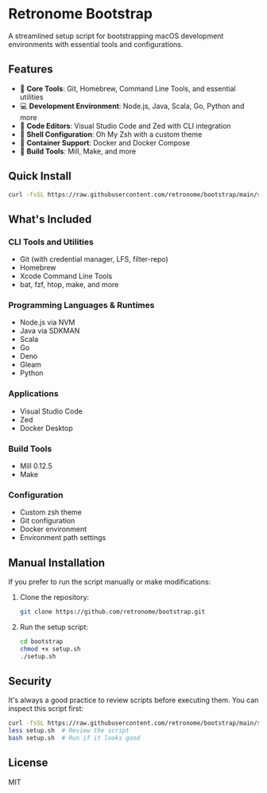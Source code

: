 # Retronome Bootstrap

A streamlined setup script for bootstrapping macOS development environments with essential tools and configurations.

## Features

- 🔧 **Core Tools**: Git, Homebrew, Command Line Tools, and essential utilities
- 💻 **Development Environment**: Node.js, Java, Scala, Go, Python and more
- 📝 **Code Editors**: Visual Studio Code and Zed with CLI integration
- 🐚 **Shell Configuration**: Oh My Zsh with a custom theme
- 🐳 **Container Support**: Docker and Docker Compose
- 🔄 **Build Tools**: Mill, Make, and more

## Quick Install

```bash
curl -fsSL https://raw.githubusercontent.com/retronome/bootstrap/main/setup.sh | bash
```

## What's Included

### CLI Tools and Utilities
- Git (with credential manager, LFS, filter-repo)
- Homebrew
- Xcode Command Line Tools
- bat, fzf, htop, make, and more

### Programming Languages & Runtimes
- Node.js via NVM
- Java via SDKMAN
- Scala
- Go
- Deno
- Gleam
- Python

### Applications
- Visual Studio Code
- Zed
- Docker Desktop

### Build Tools
- Mill 0.12.5
- Make

### Configuration
- Custom zsh theme
- Git configuration
- Docker environment
- Environment path settings

## Manual Installation

If you prefer to run the script manually or make modifications:

1. Clone the repository:
   ```bash
   git clone https://github.com/retronome/bootstrap.git
   ```

2. Run the setup script:
   ```bash
   cd bootstrap
   chmod +x setup.sh
   ./setup.sh
   ```

## Security

It's always a good practice to review scripts before executing them. You can inspect this script first:

```bash
curl -fsSL https://raw.githubusercontent.com/retronome/bootstrap/main/setup.sh > setup.sh
less setup.sh  # Review the script
bash setup.sh  # Run if it looks good
```

## License

MIT
